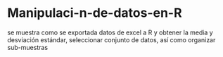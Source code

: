Manipulaci-n-de-datos-en-R
==========================

se muestra como se exportada datos  de excel a R y obtener la media y desviación estándar, seleccionar conjunto de datos, así como organizar sub-muestras 
